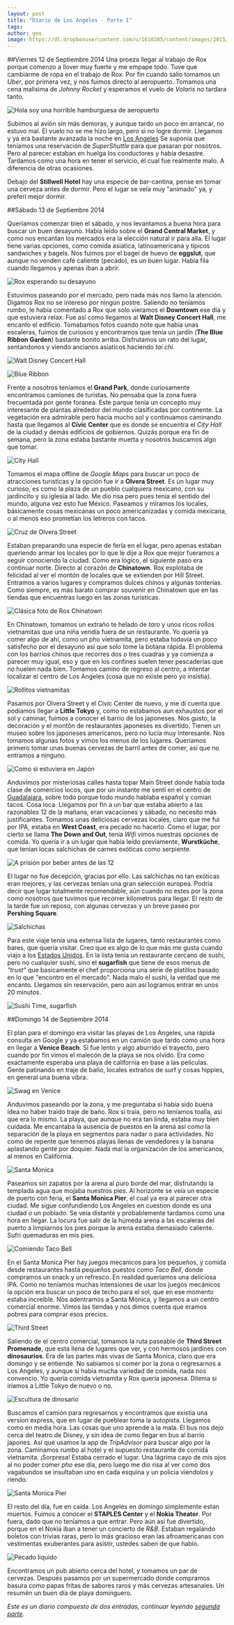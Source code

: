 ```yaml
---
layout: post
title: "Diario de Los Angeles - Parte I"
tags: 
author: geo
image: https://dl.dropboxusercontent.com/u/1610385/content/images/2015/02/2014-09-15-11-24-38.jpg
---
```

##Viernes 12 de Septiembre 2014
Una proeza llegar al trabajo de Rox porque comenzo a llover muy fuerte y me empape todo. Tuve que cambiarme de ropa en el trabajo de Rox. Por fin cuando salio tomamos un *Uber*, por primera vez, y nos fuimos directo al aeropuerto. Tomamos una cena malisima de *Johnny Rocket* y esperamos el vuelo de *Volaris* no tardara tanto. 

![Hola soy una horrible hamburguesa de aeropuerto](https://dl.dropboxusercontent.com/u/1610385/content/images/2015/02/2014-09-12-20-12-16.jpg)

Subimos al avión sin más demoras, y aunque tardo un poco en arrancar, no estuvo mal. El vuelo no se me hizo largo, pero si no logre dormir. Llegamos y ya era bastante avanzada la noche en [Los Angeles](/tag/los-angeles) Se suponía que teníamos una reservación de *SuperShuttle* para que pasaran por nosotros. Pero al parecer estaban en huelga los conductores y había desastre. Tardamos como una hora en tener el servicio, él cual fue realmente malo. A diferencia de otras ocasiones.

Debajo del **Stillwell Hotel** hay una especie de bar-cantina, pense en tomar una cerveza antes de dormir. Pero el lugar se veía muy "animado" ya, y preferí mejor dormir.

##Sábado 13 de Septiembre 2014

Queríamos comenzar bien el sábado, y nos levantamos a buena hora para buscar un buen desayuno. Había leído sobre el **Grand Central Market**, y como nos encantan los mercados era la elección natural ir para alla. El lugar tiene varias opciones, como comida asiatica, latinoamericana y típicos sandwiches y bagels. Nos fuimos por el bagel de huevo de **eggslut**, que aunque no venden café caliente (pecado), es un buen lugar. Había fila cuando llegamos y apenas iban a abrir.

![Rox esperando su desayuno](https://dl.dropboxusercontent.com/u/1610385/content/images/2015/02/2014-09-13-08-06-13.jpg)

Estuvimos paseando por el mercado, pero nada más nos llamo la atención. Digamos Rox no se intereso por ningún postre. Saliendo no teníamos rumbo, le había comentado a Rox que solo vieramos el **Downtown** ese día y que estuviera relax. Fue así como llegamos al **Walt Disney Concert Hall**, me encanto el edificio. Tomabamos fotos cuando note que había unas escaleras, fuimos de curiosos y encontramos que tenía un jardín (**The Blue Ribbon Garden**) bastante bonito arriba. Disfrutamos un rato del lugar, sentandonos y viendo ancianos asiaticos haciendo *tai chi*.

![Walt Disney Concert Hall](https://dl.dropboxusercontent.com/u/1610385/content/images/2015/02/2014-09-13-08-42-45.jpg)

![Blue Ribbon](https://dl.dropboxusercontent.com/u/1610385/content/images/2015/02/2014-09-13-08-51-01.jpg)

Frente a nosotros teníamos el **Grand Park**, donde curiosamente encontramos camiones de turistas. No pensaba que la zona fuera frecuentada por gente foranea. Este parque tenía un concepto muy interesante de plantas alrededor del mundo clasificadas por continente. La vegetación era admirable pero hacía mucho sol y continuamos caminando hasta que llegamos al **Civic Center** que es donde se encuentra el *City Hall* de la ciudad y demás edificios de gobiernos. Quizás porque era fin de semana, pero la zona estaba bastante muerta y nosotros buscamos algo que tomar.

![City Hall](https://dl.dropboxusercontent.com/u/1610385/content/images/2015/02/2014-09-13-09-15-32.jpg)

Tomamos el mapa offline de *Google Maps* para buscar un poco de atracciones turisticas y la opción fue ir a **Olvera Street**. Es un lugar muy curioso, es como la plaza de un pueblo cualquiera mexicano, con su jardincito y su iglesia al lado. Me dio risa pero pues tenía el sentido del mundo, alguna vez esto fue México. Paseamos y miramos los locales, básicamente cosas mexicanas un poco americanizadas y comida mexicana, o al menos eso prometían los letreros con tacos.

![Cruz de Olvera Street](https://dl.dropboxusercontent.com/u/1610385/content/images/2015/02/2014-09-13-09-50-38.jpg)

Estaban preparando una especie de fería en el lugar, pero apenas estaban queriendo armar los locales por lo que le dije a Rox que mejor fueramos a seguir conociendo la ciudad. Como era lógico, el siguiente paso era continuar norte. Directo al corazón de **Chinatown**. Rox explotaba de felicidad al ver el montón de locales que se extienden por Hill Street. Entramos a varios lugares y compramos dulces chinos y algunas tonterías. Como siempre, es más barato comprar souvenir en Chinatown que en las tiendas que encuentras luego en las zonas turisticas.

![Clásica foto de Rox Chinatown](https://dl.dropboxusercontent.com/u/1610385/content/images/2015/02/2014-09-13-11-15-32.jpg)

En Chinatown, tomamos un extraño te helado de *taro* y unos ricos rollos vietnamitas que una niña vendía fuera de un restaurante. Yo quería ya comer algo de ahí, como un pho vietnamita, pero estaba todavía un poco satisfecho por el desayuno así que solo tome la botana rápida. El problema con los barrios chinos que recorres dos o tres cuadras y ya comienza a parecer muy igual, eso y que en los confines suelen tener pescaderías que no huelen nada bien. Tomamos camino de regreso al centro, a intentar localizar el centro de Los Angeles (cosa que no existe pero yo insistia).

![Rollitos vietnamitas](https://dl.dropboxusercontent.com/u/1610385/content/images/2015/02/2014-09-13-11-03-18.jpg)

Pasamos por Olvera Street y el Civic Center de nuevo, y me di cuenta que podiamos llegar a **Little Tokyo** y, como no estabamos aun exhaustos por el sol y caminar, fuimos a conocer el barrio de los japoneses. Nos gusto, la decoración y el montón de restaurantes japoneses es divertido. Tienen un museo sobre los japoneses americanos, pero no lucía muy interesante. Nos tomamos algunas fotos y vimos los menus de los lugares. Queríamos primero tomar unas buenas cervezas de barril antes de comer, así que no entramos a ninguno.

![Como si estuviera en Japón](https://dl.dropboxusercontent.com/u/1610385/content/images/2015/02/2014-09-13-11-45-49.jpg)

Anduvimos por misteriosas calles hasta topar Main Street donde había toda clase de comercios locos, que por un instante me sentí en el centro de [Guadalajara](/tag/guadalajara), sobre todo porque todo mundo hablaba español y comían tacos. Cosa loca. Llegamos por fin a un bar que estaba abierto a las razonables 12 de la mañana, eran vacaciones y sábado, no necesito más justificantes. Tomamos unas deliciosas cervezas locales, claro que me fui por IPA, estaba en **West Coast**, era pecado no hacerlo. Como el lugar, por cierto se llama **The Down and Out**, tenía *Wifi* vimos nuestras opciones de comida. Yo quería ir a un lugar que había leído previamente, **Wurstküche**, que tenían locas salchichas de carnes exóticas como serpiente.

![A prisión por beber antes de las 12](https://dl.dropboxusercontent.com/u/1610385/content/images/2015/02/2014-09-13-13-28-51.jpg)

El lugar no fue decepción, gracias por ello. Las salchichas no tan exóticas eran mejores, y las cervezas tenían una gran selección europea. Podría decir que lugar totalmente recomendable, aún cuando no estes por la zona como nosotros que tuvimos que recorrer kilometros para llegar. El resto de la tarde fue un reposo, con algunas cervezas y un breve paseo por **Pershing Square**.

![Salchichas](https://dl.dropboxusercontent.com/u/1610385/content/images/2015/02/2014-09-13-14-19-34.jpg)

Para este viaje tenía una extensa lista de lugares, tanto restaurantes como bares, que quería visitar. Creo que es algo de lo que más me gusta cuando viajo a los [Estados Unidos](/tag/eua). En la lista tenía un restaurante cercano de sushi, pero no cualquier sushi, sino el **sugarfish** que tiene de esos menus de *"trust"* que basicamente el chef proporciona una serie de platillos basado en lo que "encontro en el mercado". Nada malo el sushi, la verdad que me encanto. Llegamos sin reservación, pero aún así logramos entrar en unos 20 minutos.

![Sushi Time, sugarfish](https://dl.dropboxusercontent.com/u/1610385/content/images/2015/02/2014-09-13-20-51-39.jpg)

##Domingo 14 de Septiembre 2014

El plan para el domingo era visitar las playas de Los Angeles, una rápida consulta en Google y ya estabamos en un camión que tardo como una hora en llegar a **Venice Beach**. Si fue lento y algo aburrido el trayecto, pero cuando por fin vimos el malecón de la playa se nos olvido. Era como exactamente esperaba una playa de california en base a las peliculas. Gente patinando en traje de baño, locales extraños de surf y cosas hippies, en general una buena vibra.

![Swag en Venice](https://dl.dropboxusercontent.com/u/1610385/content/images/2015/02/2014-09-14-10-23-39.jpg)

Anduvimos paseando por la zona, y me preguntaba si habia sido buena idea no haber traido traje de baño. Rox si traia, pero no teníamos toalla, así que era lo mismo. La playa, que aunque no era tan linda, estaba muy bien cuidada. Me encantaba la ausencia de puestos en la arena así como la separación de la playa en segmentos para nadar o para actividades. No como de repente que tenemos playas llenas de vendedores y la banana aplastando gente por doquier. Nada mal la organización de los americanos, al menos en California.

![Santa Monica](https://dl.dropboxusercontent.com/u/1610385/content/images/2015/02/2014-09-14-12-23-46.jpg)

Paseamos sin zapatos por la arena al puro borde del mar, disfrutando la templada agua que mojaba nuestros pies. Al horizonte se veía un especie de puerto con feria, el **Santa Monica Pier**, el cual ya era al parecer otra ciudad. Me sigue confundiendo Los Angeles en cuestion donde es una ciudad o un poblado. Se veía distante y probablemente tardamos como una hora en llegar. La locura fue salir de la húmeda arena a las escaleras del puerto a limpiarnos los pies porque la arena estaba demasiado caliente. Sufri quemaduras en mis pies.

![Comiendo Taco Bell](https://dl.dropboxusercontent.com/u/1610385/content/images/2015/02/2014-09-14-12-51-42.jpg)

En el Santa Monica Pier hay juegos mecanicos para los pequeños, y comida desde restaurantes hasta pequeños puestos como *Taco Bell*, donde compramos un snack y un refresco. En realidad queríamos una deliciosa IPA. Como no teníamos muchas intensiones de usar los juegos mecánicos la opción era buscar un poco de techo para el sol, que en ese momento estaba increible. Nos adentramos a Santa Monica, y llegamos a un centro comercial enorme. Vimos las tiendas y nos dimos cuenta que eramos pobres para comprar esos precios.

![Third Street](https://dl.dropboxusercontent.com/u/1610385/content/images/2015/02/2014-09-14-14-36-49.jpg)

Saliendo de el centro comercial, tomamos la ruta paseable de **Third Street Promenade**, que esta llena de lugares que ver, y con hermosos jardines con **dinosaurios**. Era de las partes más vivas de Santa Monica, claro que era domingo y se entiende. No sabiamos si comer por la zona o regresarnos a Los Angeles, y aunque si habia mucha variedad de comida, nada nos convencio. Yo quería comida vietnamita y Rox quería japonesa. Dilema si iriamos a Little Tokyo de nuevo o no.

![Escultura de dinosario](https://dl.dropboxusercontent.com/u/1610385/content/images/2015/02/2014-09-14-14-40-15.jpg)

Buscamos el camión para regresarnos y encontramos que existia una version express, que en lugar de pueblear toma la autopista. Llegamos como en media hora. Las cosas que uno aprende a la mala. El bus nos dejo cerca del teatro de Disney, y sin idea de como llegar en bus al barrio japones. Así que usamos la app de *TripAdvisor* para buscar algo por la zona. Caminamos rumbo al hotel y el supuesto restaurante de comida vietnamita. ¡Sorpresa! Estaba cerrado el lugar. Una lágrima cayo de mis ojos al no poder comer *pho* ese día, pero luego me dio risa al ver como dos vagabundos se insultaban uno en cada esquina y un policia viendolos y riendo.

![Santa Monica Pier](https://dl.dropboxusercontent.com/u/1610385/content/images/2015/02/2014-09-14-12-22-08.jpg)

El resto del día, fue en caída. Los Angeles en domingo simplemente estan muertos. Fuimos a conocer el **STAPLES Center** y el **Nokia Theater**. Por fuera, dado que no teníamos a que entrar. Pero aún así fue divertido, porque en el Nokia iban a tener un concierto de *R&B*. Estaban regalando boletos con trivias raras, pero lo más gracioso eran las afroamericanas con vestimentas exuberantes para asistir, ustedes saben de que hablo.

![Pecado liquido](https://dl.dropboxusercontent.com/u/1610385/content/images/2015/02/2014-09-14-13-52-03.jpg)

Encontramos un pub abierto cerca del hotel, y tomamos un par de cervezas. Después pasamos por un supermercado donde compramos basura como papas fritas de sabores raros y más cervezas artesanales. Un resumén un buen día de playa dominguero.

*Este es un diario compuesto de dos entradas, continuar leyendo [segunda parte](/diario-de-los-angeles-parte-ii/).*